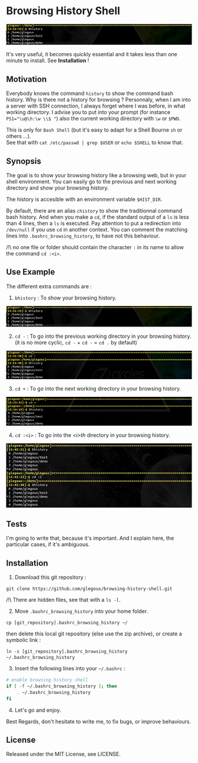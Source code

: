# Browsing History Shell

![alt text][bhistory]

It's very useful, it becomes quickly essential and it takes less than one minute to install. 
See **Installation** !

## Motivation

Everybody knows the command `history` to show the command bash history. Why is there not a history for browsing ? Personnaly, when I am into a server with SSH connection, I always forget where I was before, in what working directory. I advise you to put into your prompt (for instance `PS1="\u@\h:\w \\$ "`) also the current working directory with `\w` or `$PWD`.

This is only for `Bash Shell` (but it's easy to adapt for a Shell Bourne `sh` or others ...).  
See that with `cat /etc/passwd | grep $USER` or `echo $SHELL` to know that.

## Synopsis

The goal is to show your browsing history like a browsing web, but in your shell environment. You can easily go to the previous and next working directory and show your browsing history. 

The history is accesible with an environment variable `$HIST_DIR`.

By default, there are an alias `chistory` to show the traditionnal command bash history. And when you make a `cd`, if the standard output of a `ls` is less than 4 lines, then a `ls` is executed. Pay attention to put a redirection into `/dev/null` if you use `cd` in another context. You can comment the matching lines into `.bashrc_browsing_history`, to have not this behaviour.

/!\ no one file or folder should contain the character `:` in its name to allow the command `cd :<i>`.

## Use Example

The different extra commands are :

1) `bhistory` : To show your browsing history.

![alt text][bhistory]

2) `cd -` : To go into the previous working directory in your browsing history.
            (it is no more cyclic, `cd -` + `cd -` = `cd .` by default) 

![alt text][cdprevious]

3) `cd +` : To go into the next working directory in your browsing history.

![alt text][cdnext]

4) `cd :<i>` : To go into the *\<i\>th* directory in your browsing history.

![alt text][cdhistory]

## Tests

I'm going to write that, because it's important. And I explain here, the particular cases, if it's ambiguous.

## Installation

1) Download this git repository :

```
git clone https://github.com/glegoux/browsing-history-shell.git
```

/!\ There are hidden files, see that with a `ls -l`.

2) Move `.bashrc_browsing_history` into your home folder.

```
cp [git_repository].bashrc_browsing_history ~/
```

then delete this local git repository (else use the zip archive), or create a symbolic link :

```
ln -s [git_repository].bashrc_browsing_history ~/.bashrc_browsing_history
```

3) Insert the following lines into your `~/.bashrc` :

```bash
# enable browsing history shell
if [ -f ~/.bashrc_browsing_history ]; then
    . ~/.bashrc_browsing_history
fi
```

4) Let's go and enjoy.

Best Regards, don't hesitate to write me, to fix bugs, or improve behaviours.

## License 

Released under the MIT License, see LICENSE.

[bhistory]: https://github.com/glegoux/browsing-history-shell/blob/master/bhistory.png "bhistory"
[cdprevious]: https://github.com/glegoux/browsing-history-shell/blob/master/cdprevious.png "cdprevious"
[cdnext]: https://github.com/glegoux/browsing-history-shell/blob/master/cdnext.png "cdnext"
[cdhistory]: https://github.com/glegoux/browsing-history-shell/blob/master/cdhistory.png "cdhistory"

